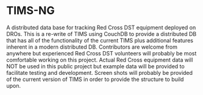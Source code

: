 # TIMS-NG
A distributed data base for tracking Red Cross DST equipment deployed on DROs.
This is a re-write of TIMS using CouchDB to provide a distributed DB that has all of the functionality of the current TIMS plus additional features inherent in a modern distributed DB.
Contributors are welcome from anywhere but experienced Red Cross DST volunteers will probably be most comfortable working on this project.
Actual Red Cross equipment data will NOT be used in this public project but example data will be provided to facilitate testing and development.  Screen shots will probably be provided of the current version of TIMS in order to provide the structure to build upon.
